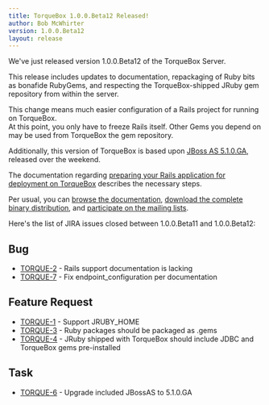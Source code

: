 ```yaml
---
title: TorqueBox 1.0.0.Beta12 Released!
author: Bob McWhirter
version: 1.0.0.Beta12
layout: release
---
```

We've just released version 1.0.0.Beta12 of the TorqueBox Server.

This release includes updates to documentation, repackaging of Ruby bits as bonafide RubyGems, 
and respecting the TorqueBox-shipped JRuby gem repository from within the server.

This change means much easier configuration of a Rails project for running on TorqueBox.  
At this point, you only have to freeze Rails itself.  Other Gems you depend on may be used from TorqueBox the gem repository.

Additionally, this version of TorqueBox is based upon [JBoss AS 5.1.0.GA](http://www.jboss.org/jbossas/), released over the weekend.

The documentation regarding 
[preparing your Rails application for deployment on TorqueBox](/documentation/1.0.0.Beta12/rails-support.html#preparing-your-rails-application) 
describes the necessary steps.

Per usual, you can [browse the documentation](/documentation/#{page.version}/), [download the complete binary distribution](/download/), 
and [participate on the mailing lists](/community/mailing_lists/).

Here's the list of JIRA issues closed between 1.0.0.Beta11 and 1.0.0.Beta12:

## Bug

* [TORQUE-2](https://jira.jboss.org/jira/browse/TORQUE-2) - Rails support documentation is lacking
* [TORQUE-7](https://jira.jboss.org/jira/browse/TORQUE-7) - Fix endpoint_configuration per documentation

## Feature Request

* [TORQUE-1](https://jira.jboss.org/jira/browse/TORQUE-1) - Support JRUBY_HOME
* [TORQUE-3](https://jira.jboss.org/jira/browse/TORQUE-3) - Ruby packages should be packaged as .gems
* [TORQUE-4](https://jira.jboss.org/jira/browse/TORQUE-4) - JRuby shipped with TorqueBox should include JDBC and TorqueBox gems pre-installed

## Task

* [TORQUE-6](https://jira.jboss.org/jira/browse/TORQUE-6) - Upgrade included JBossAS to 5.1.0.GA


